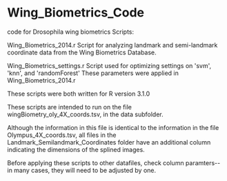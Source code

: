 # Wing_Biometrics_Code
code for Drosophila wing biometrics 
Scripts:

Wing_Biometrics_2014.r
	Script for analyzing landmark and semi-landmark coordinate data from the Wing Biometrics Database.

Wing_Biometrics_settings.r
	Script used for optimizing settings on 'svm', 'knn', and 'randomForest'
	These parameters were applied in Wing_Biometrics_2014.r

These scripts were both written for R version 3.1.0

These scripts are intended to run on the file wingBiometry_oly_4X_coords.tsv, in the data subfolder.

Although the information in this file is identical to the information in the file Olympus_4X_coords.tsv, 
all files in the Landmark_Semilandmark_Coordinates folder have an additional column indicating the dimensions 
of the splined images.

Before applying these scripts to other datafiles, check column paramters-- in many cases, they will need to be adjusted by one.
